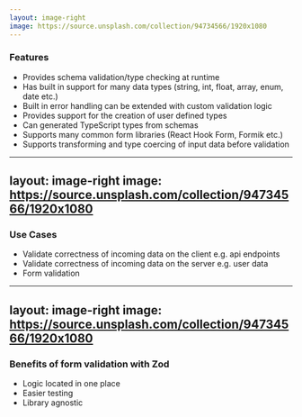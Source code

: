 ```yaml
---
layout: image-right
image: https://source.unsplash.com/collection/94734566/1920x1080
---
```


### Features

* Provides schema validation/type checking at runtime
* Has built in support for many data types (string, int, float, array, enum, date etc.)
* Built in error handling can be extended with custom validation logic
* Provides support for the creation of user defined types
* Can generated TypeScript types from schemas
* Supports many common form libraries (React Hook Form, Formik etc.)
* Supports transforming and type coercing of input data before validation

---
layout: image-right
image: https://source.unsplash.com/collection/94734566/1920x1080
---
### Use Cases

* Validate correctness of incoming data on the client e.g. api endpoints
* Validate correctness of incoming data on the server e.g. user data
* Form validation

---
layout: image-right
image: https://source.unsplash.com/collection/94734566/1920x1080
---

### Benefits of form validation with Zod

* Logic located in one place
* Easier testing
* Library agnostic
